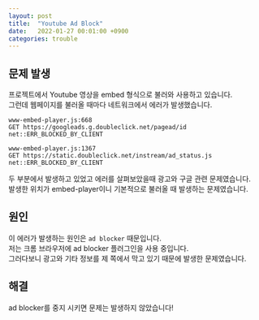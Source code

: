 ```yaml
---
layout: post
title:  "Youtube Ad Block"
date:   2022-01-27 00:01:00 +0900
categories: trouble
---
```


## 문제 발생
프로젝트에서 Youtube 영상을 embed 형식으로 불러와 사용하고 있습니다.  
그런데 웹페이지를 불러올 때마다 네트워크에서 에러가 발생했습니다.  

```
www-embed-player.js:668 
GET https://googleads.g.doubleclick.net/pagead/id net::ERR_BLOCKED_BY_CLIENT

www-embed-player.js:1367 
GET https://static.doubleclick.net/instream/ad_status.js net::ERR_BLOCKED_BY_CLIENT
```
두 부분에서 발생하고 있었고 에러를 살펴보았을때 광고와 구글 관련 문제였습니다.  
발생한 위치가 embed-player이니 기본적으로 불러올 때 발생하는 문제였습니다.  

## 원인
이 에러가 발생하는 원인은 `ad blocker` 때문입니다.  
저는 크롬 브라우저에 ad blocker 플러그인을 사용 중입니다.  
그러다보니 광고와 기타 정보를 제 쪽에서 막고 있기 때문에 발생한 문제였습니다.

## 해결
ad blocker를 중지 시키면 문제는 발생하지 않았습니다!
